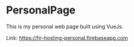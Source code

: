 # PersonalPage
This is my personal web page built using VueJs.

Link: https://fir-hosting-personal.firebaseapp.com
